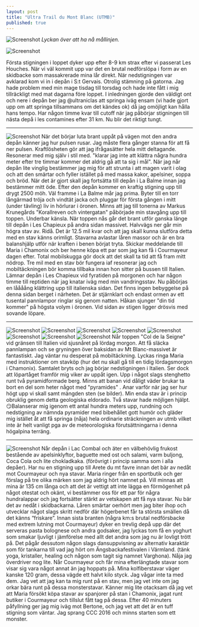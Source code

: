 ```yaml
---
layout: post
title: "Ultra Trail du Mont Blanc (UTMB)"
published: true
---
```


![Screenshot](/images/utmb/52274951.jpg)
*Lyckan över att ha nå mållinjen.*

![Screenshot](/images/utmb/IMG_20190830_200530.jpg)

Första stigningen i loppet dyker upp efter 8-9 km strax efter vi passerat Les Houches. När vi väl kommit upp var det en brutal nedförslöpa i form av en skidbacke som massakrerade mina lår direkt. När nedstigningen var avklarad kom vi in i depån i S:t Gervais. Otrolig stämning på gatorna. Jag hade problem med min mage tisdag till torsdag och hade inte fått i mig tillräckligt med mat dagarna före loppet. I inledningen gjorde den väldigt ont och nere i depån ber jag @ultraniclas att springa iväg ensam (vi hade gjort upp om att springa tillsammans om det kändes ok) då jag omöjligt kan hålla hans tempo. Har någon timme kvar till cutoff när jag påbörjar stigningen till nästa depå i les contamines efter 31 km. Nu blir det riktigt tungt.

***
![Screenshot](/images/utmb/IMG_20190831_055737.jpg)
 När det börjar luta brant uppåt på vägen mot den andra depån känner jag hur pulsen rusar. Jag måste flera gånger stanna för att få ner pulsen. Kraftlösheten gör att jag ifrågasätter hela mitt deltagande. Resonerar med mig själv i stil med. "klarar jag inte att klättra några hundra meter efter tre timmar kommer det aldrig gå att ta sig i mål". När jag når depån lite vinglig bestämmer jag mig för att strunta i att magen varit i olag och att den smärtar och fyller istället på med massa kakor, apelsiner, soppa och bröd. När det är gjort skall jag fortsätta till depån i La Balme innan jag bestämmer mitt öde. Efter den depån kommer en kraftig stigning upp till drygt 2500 möh. Väl framme i La Balme mår jag prima. Byter till en torr långärmad tröja och vindtät jacka och pluggar för första gången i mitt (under tävling) liv in hörlurar i öronen. Minns att jag till tonerna av Markus Krunegårds "Korallreven och vintergatan" påbörjade min stavgång upp till toppen. Underbar känsla. När toppen nås går det brant utför ganska länge till depån i Les Chapieux på andra sidan massivet. Halvvägs ner går min högra stav av. Ridå. Det är 12.5 mil kvar och att jag skall kunna slutföra detta med en stav känns orimligt. Stavarna avlastar låren massor och är en bra balanshjälp utför när kraften i benen börjat tryta. Skickar meddelande till Maria i Chamonix och ber henne köpa ett par som jag kan få i Courmayeur dagen efter. Total mobilskugga gör dock att det skall ta tid att få fram mitt nödrop. Tre mil med en stav bör fungera iaf resonerar jag och mobiltäckningen bör komma tillbaka innan hon sitter på bussen till Italien. Lämnar depån i Les Chapieux vid fyratiden på morgonen och har någon timme till reptiden när jag knatar iväg med min vandringsstav. Nu påbörjas en låååång klättring upp till italienska sidan. Det finns ingen bebyggelse på denna sidan berget i närheten. Det är stjärnklart och endast ormen av ett tusental pannlampor ringlar sig genom natten. Håkan sjunger "din tid kommer" på högsta volym i öronen. Vid sidan av stigen ligger drösvis med sovande löpare.

***
![Screenshot](/images/utmb/IMG_20190831_065444.jpg)
![Screenshot](/images/utmb/IMG_20190831_065459.jpg)
![Screenshot](/images/utmb/IMG_20190831_065612.jpg)
![Screenshot](/images/utmb/IMG_20190831_075147.jpg)
![Screenshot](/images/utmb/IMG_20190831_075152.jpg)
![Screenshot](/images/utmb/IMG_20190831_075154.jpg)
![Screenshot](/images/utmb/IMG_20190831_075555.jpg)
![Screenshot](/images/utmb/IMG_20190831_080657.jpg)
Når toppen "Col de la Seigne" vid gränsen till Italien vid sjusnåret på lördag morgon. Att få släcka pannlampan och se gryningen över baksidan av Mt Blanc-massivet är fantastiskt. Jag väntar nu desperat på mobiltäckning. Lyckas ringa Maria med instruktioner om stavköp (hur det nu skall gå till en tidig lördagsmorgon i Chamonix). Samtalet bryts och jag börjar nedstigningen i Italien. Ser dock att löpartåget framför mig viker av uppåt igen. Upp i något slags stenghetto runt två pyramidformade berg. Minns att banan vid dåligt väder brukar ta bort en del som heter något med "pyramides" . Anar varför när jag ser hur högt upp vi skall samt mängden sten (se bilder). Min enda stav är i princip obruklig genom detta geologiska eldorado. Två stavar hade möjligen hjälpt. 😏Balanserar mig igenom ett antal hundra meters upp, rundning och nedstigning av nämnda pyramider med bibehållet gott humör och gläder mig istället åt att få springa (nåja) hela ordinarie sträckningen av utmb vilket inte är helt vanligt pga av de meteorologiska förutsättningarna i denna högalpina terräng. 

***
![Screenshot](/images/utmb/IMG_20190831_091215.jpg)
Når depån i Lac Combal och äter en välbehövlig frukost bestående av apelsinklyftor, baguette med ost och salami, varm buljong, Coca Cola och lite chokladkaka. (förövrigt i princip samma som i alla depåer). Har nu en stigning upp till Arete du mt favre innan det bär av nedåt mot Courmayeur och nya stavar. Maria ringer från en sportbutik och ger förslag på tre olika märken som jag aldrig hört namnet på. Vill minnas att mina är 135 cm långa och att det är vettigt att inte lägga en förmögenhet på något otestat och okänt, vi bestämmer oss för ett par för några hundralappar och jag fortsätter stärkt av vetskapen att få nya stavar. Nu bär det av nedåt i skidbackarna. Låren smärtar oerhört men jag biter ihop och utvecklar något slags skritt nedför där högerbenet får ta största smällen då det känns “friskare”. Innan sista branten (några km:s brutal nedförsbacke med extrem lutning mot Courmayeur) dyker en trevlig depå upp där det serveras pasta bolognese och andra godsaker, jag lyckas tom få en yoghurt som smakar ljuvligt i jämförelse med allt det andra som jag nu är lovligt trött på. Det pågår dessutom någon slags dansuppvisning av alternativ karaktär som för tankarna till vad jag hört om Ängsbackafestivalen i Värmland. (tänk yoga, kristaller, healing och någon som tagit sig namnet Varghona). Nåja jag överdriver nog lite. Når Courmayeur och får mina efterlängtade stavar som visar sig vara något annat än jag hoppats på. Mina kolfiberstavar väger kanske 120 gram, dessa vägde ett halvt kilo styck. Jag vågar inte ta med dem. Jag vet att jag kan ta mig runt på en stav, men jag vet inte om jag orkar bära runt på dessa monsterstavar. Känner mig lite otacksam då jag vet att Maria försökt köpa stavar av spanjorer på stan i Chamonix, jagat runt butiker i Courmayeur och tillslut fått tag på dessa. Efter 40 minuters påfyllning ger jag mig iväg mot Bertone, och jag vet att det är en tuff stigning som väntar. Jag sprang CCC 2016 och minns starten som ett monster.


